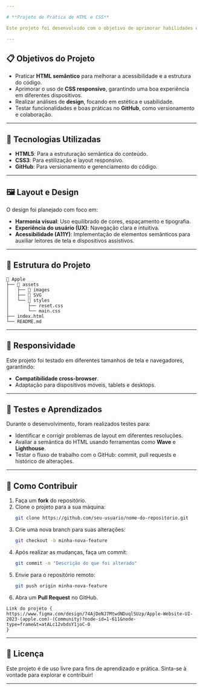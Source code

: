 ```yaml
---

# **Projeto de Prática de HTML e CSS**

Este projeto foi desenvolvido com o objetivo de aprimorar habilidades em **HTML**, **CSS** e **GitHub**, abordando conceitos importantes de **semântica**, **responsividade** e **análise de design**.

---
```


## **📋 Objetivos do Projeto**

- Praticar **HTML semântico** para melhorar a acessibilidade e a estrutura do código.
- Aprimorar o uso de **CSS responsivo**, garantindo uma boa experiência em diferentes dispositivos.
- Realizar análises de **design**, focando em estética e usabilidade.
- Testar funcionalidades e boas práticas no **GitHub**, como versionamento e colaboração.

---

## **🚀 Tecnologias Utilizadas**

- **HTML5**: Para a estruturação semântica do conteúdo.
- **CSS3**: Para estilização e layout responsivo.
- **GitHub**: Para versionamento e gerenciamento do código.

---

## **🖼️ Layout e Design**

O design foi planejado com foco em:
- **Harmonia visual**: Uso equilibrado de cores, espaçamento e tipografia.
- **Experiência do usuário (UX)**: Navegação clara e intuitiva.
- **Acessibilidade (A11Y)**: Implementação de elementos semânticos para auxiliar leitores de tela e dispositivos assistivos.

---

## **📂 Estrutura do Projeto**

```plaintext
📁 Apple
├── 📂 assets
│   ├── 📂 images
│   ├── 📂 SVG
│   └── 📂 styles
│       ├── reset.css
│       └── main.css
├── index.html
└── README.md
```

---

## **📱 Responsividade**

Este projeto foi testado em diferentes tamanhos de tela e navegadores, garantindo:
- **Compatibilidade cross-browser**.
- Adaptação para dispositivos móveis, tablets e desktops.

---

## **📌 Testes e Aprendizados**

Durante o desenvolvimento, foram realizados testes para:
- Identificar e corrigir problemas de layout em diferentes resoluções.
- Avaliar a semântica do HTML usando ferramentas como **Wave** e **Lighthouse**.
- Testar o fluxo de trabalho com o GitHub: commit, pull requests e histórico de alterações.

---

## **🌟 Como Contribuir**

1. Faça um **fork** do repositório.
2. Clone o projeto para a sua máquina:
   ```bash
   git clone https://github.com/seu-usuario/nome-do-repositorio.git
   ```
3. Crie uma nova branch para suas alterações:
   ```bash
   git checkout -b minha-nova-feature
   ```
4. Após realizar as mudanças, faça um commit:
   ```bash
   git commit -m "Descrição do que foi alterado"
   ```
5. Envie para o repositório remoto:
   ```bash
   git push origin minha-nova-feature
   ```
6. Abra um **Pull Request** no GitHub.

```plaintext
Link do projeto {
https://www.figma.com/design/74AjDeNJ7MtwdNDuqlSUzp/Apple-Website-UI-2023-(apple.com)-(Community)?node-id=1-611&node-type=frame&t=atALc12vbdsY1joC-0
}
```
---

## **📄 Licença**

Este projeto é de uso livre para fins de aprendizado e prática. Sinta-se à vontade para explorar e contribuir!

---